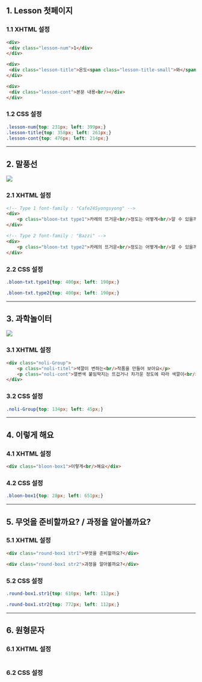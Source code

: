 ## 1. Lesson 첫페이지

### 1.1 XHTML 설정
   ```html
   <div>
    <div class="lesson-num">1</div>
   </div>

<div>
    <div class="lesson-title">온도<span class="lesson-title-small">와</span> 열</div>
</div>

<div>
    <div class="lesson-cont">본문 내용<br/></div>
</div>
   ```

### 1.2 CSS 설정
```CSS
.lesson-num{top: 231px; left: 399px;}
.lesson-title{top: 358px; left: 261px;}
.lesson-cont{top: 476px; left: 214px;}
```

***

## 2. 말풍선

<img src="https://user-images.githubusercontent.com/95833863/178181513-31562573-9d14-4df0-8949-276fb91ecf2b.jpg">

### 2.1 XHTML 설정
```html
<!-- Type 1 font-family : "Cafe24Syongsyong" -->
<div>
    <p class="bloon-txt type1">카레의 뜨거운<br/>정도는 어떻게<br/>알 수 있을까요?</p>
</div>

<!-- Type 2 font-family : "Bazzi" -->
<div>
    <p class="bloon-txt type2">카레의 뜨거운<br/>정도는 어떻게<br/>알 수 있을까요?</p>
</div>
```

### 2.2 CSS 설정
```CSS
.bloon-txt.type1{top: 400px; left: 190px;}

.bloon-txt.type2{top: 400px; left: 190px;}
```

***

## 3. 과학놀이터

<img src="https://user-images.githubusercontent.com/95833863/178180935-55213ce2-44b1-47d6-a7ce-efa917f7758f.jpg">


### 3.1 XHTML 설정
```html
<div class="noli-Group">
    <p class="noli-titel">색깔이 변하는<br/>작품을 만들어 보아요</p>
    <p class="noli-cont">열변색 붙임딱지는 뜨겁거나 차가운 정도에 따라 색깔이<br/>변하는 붙임딱지입니다. 열변색 붙임딱지를 이용하여<br/></p>
</div>
```

### 3.2 CSS 설정
```CSS
.noli-Group{top: 134px; left: 45px;}
```

***

## 4. 이렇게 해요

### 4.1 XHTML 설정
```html
<div class="bloon-box1">이렇게<br/>해요</div>
```

### 4.2 CSS 설정
```CSS
.bloon-box1{top: 28px; left: 651px;}
```

***

## 5. 무엇을 준비할까요? / 과정을 알아볼까요?

### 5.1 XHTML 설정
```html
<div class="round-box1 str1">무엇을 준비할까요?</div>

<div class="round-box1 str2">과정을 알아볼까요?</div>
```

### 5.2 CSS 설정
```CSS
.round-box1.str1{top: 610px; left: 112px;}

.round-box1.str2{top: 772px; left: 112px;}
```

***

## 6. 원형문자

### 6.1 XHTML 설정
```html

```

### 6.2 CSS 설정
```CSS

```












